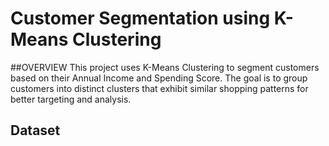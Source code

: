 # Customer Segmentation using K-Means Clustering
##OVERVIEW
This project uses K-Means Clustering to segment customers based on their Annual Income and Spending Score. The goal is to group customers into distinct clusters that exhibit similar shopping patterns for better targeting and analysis.

## Dataset
